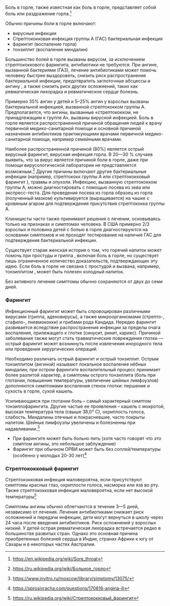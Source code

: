 Боль в горле, также известная как боль в горле, представляет собой боль или раздражение горла.[^1]

[^1]: https://en.wikipedia.org/wiki/Sore_throat

Обычно причины боли в горле включают:
- вирусные инфекции
- Стрептококковая инфекция группы А (ГАС) бактериальная инфекция
- фарингит (воспаление горла)
- тонзиллит (воспаление миндалин)

Большинство болей в горле вызваны вирусом, за исключением стрептококкового фарингита, антибиотики не требуются. При ангине, вызванной бактериями (ГАЗ), лечение антибиотиками может помочь человеку быстрее выздороветь, снизить риск распространения бактериальной инфекции, предотвратить заглоточные абсцессы и ангину , а также снизить риск других осложнений, таких как ревматическая лихорадка и ревматическое сердце болезнь.

Примерно 35% ангин у детей и 5–25% ангин у взрослых вызваны бактериальной инфекцией, вызванной стрептококком группы А. Предполагается, что ангины, вызванные «стрептококком, не принадлежащим к группе А», вызваны вирусной инфекцией. Боль в горле является распространенной причиной обращения людей к врачу первичной медико-санитарной помощи и основной причиной назначения антибиотиков практикующими врачами первичной медико-санитарной помощи, например семейными врачами.

Наиболее распространенной причиной (80%) является острый вирусный фарингит, вирусная инфекция горла. В 20—30 % случаев выявить, что за вирус является причиной боли в горле, даже при помощи вирусологической лаборатории не представляется возможным.[^2] Другие причины включают другие бактериальные инфекции (например, стрептококк группы А или стрептококковый фарингит ), травмы и опухоли. Инфекцию, вызванную стрептококком группы А, можно диагностировать с помощью посева из зева или экспресс-теста. Для проведения посева из горла образец из горла (полученный мазком) культивируется (выращивается) на чашке с кровяным агаром для подтверждения присутствия стрептококка группы А.

[^2]: https://ru.wikipedia.org/wiki/Больное_горло

Клиницисты часто также принимают решения о лечении, основываясь только на признаках и симптомах человека. В США примерно 2/3 взрослых и половина детей с болью в горле диагностируются на основании симптомов и не проходят тестирование на наличие ГАС для подтверждения бактериальной инфекции.

Существует старая женская история о том, что горячий напиток может помочь при простуды и гриппа , включая боль в горле, но существует лишь ограниченное количество доказательств, подтверждающих эту идею. Если боль в горле не связана с простудой и вызвана, например, тонзиллитом , может быть полезен холодный напиток. 

Без активного лечения симптомы обычно сохраняются от двух до семи дней.

### Фарингит
Инфекционный фарингит может быть спровоцирован различными вирусами (гриппа, аденовирусы), а также микроорганизмами (стрепто-, стафило-, пневмококки) и грибами рода Кандида. Нередко фарингит развивается вследствие распространения инфекции за пределы очага воспаления, прилежащего к глотке (синусит, ринит, кариес). Причиной заболевания также могут стать травматические повреждения глотки — острый фарингит может возникнуть после извлечения инородного тела или проведения хирургических операций.

Необходимо различать острый фарингит и острый тонзиллит. Острым тонзиллитом (ангиной) называют локальное воспаление нёбных миндалин; при остром фарингите воспалительный процесс принимает более разлитой характер, а симптомы острого тонзиллита (боль при глотании, повышение температуры, увеличение шейных лимфоузлов) дополняются симптомами воспаления стенок глотки: першение и сухость в горле, сухой кашель.

Усиливающаяся при глотании боль – самый характерный симптом тонзиллофарингита. Другие частые ее проявления – кашель с мокротой, высокая температура тела (свыше 38,0° С), охриплость голоса, слабость. Миндалины отечные и покрасневшие, часто покрыты налетом. Шейные лимфоузлы увеличены и болезненны при надавливании.[^4]

[^4]: https://www.invitro.ru/moscow/library/simptomy/13075/

- При фарингите может быть больно пить (хотя часто говорят что это симптом ангины, это небольшое заблуждение)
- Фарингит при обычном ОРВИ может быть без соплей/температуры (особенно у молодых 20-30 лет)[^5]

[^5]: https://sprosivracha.com/questions/170816-angina-ili

### Стрептококковый фарингит
Стрептококковая инфекция маловероятна, если присутствуют симптомы красных глаз, охриплости голоса, насморка или язв во рту. Также стрептококковая инфекция маловероятна, если нет высокой температуры[^3]

[^3]: https://ru.wikipedia.org/wiki/Стрептококковый_фарингит

Симптомы ангины обычно облегчаются в течение 3—5 дней, независимо от лечения. Лечение антибиотиками снижает риск осложнений и передачи инфекции, дети могут вернуться в школу через 24 часа после введения антибиотиков. Риск осложнений у взрослых низкий. У детей острая ревматическая лихорадка встречается редко в большинстве развитых стран. Однако это основная причина приобретенных болезней сердца в Индии, странах Африки к югу от Сахары и в некоторых частях Австралии.
